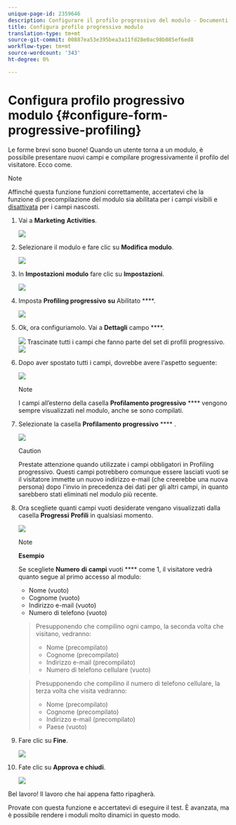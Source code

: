 ```yaml
---
unique-page-id: 2359646
description: Configurare il profilo progressivo del modulo - Documenti Marketo - Documentazione del prodotto
title: Configura profilo progressivo modulo
translation-type: tm+mt
source-git-commit: 00887ea53e395bea3a11fd28e0ac98b085ef6ed8
workflow-type: tm+mt
source-wordcount: '343'
ht-degree: 0%

---
```



# Configura profilo progressivo modulo {#configure-form-progressive-profiling}

Le forme brevi sono buone! Quando un utente torna a un modulo, è possibile presentare nuovi campi e compilare progressivamente il profilo del visitatore. Ecco come.

>[!NOTE]
>
>Affinché questa funzione funzioni correttamente, accertatevi che la funzione di precompilazione del modulo sia abilitata per i campi visibili e [disattivata](http://docs.marketo.com/display/DOCS/Disable+Pre-fill+for+a+Form+Field) per i campi nascosti.

1. Vai a **Marketing** **Activities**.

   ![](assets/ma-1.png)

1. Selezionare il modulo e fare clic su **Modifica** **modulo**.

   ![](assets/image2014-9-15-12-3a31-3a20.png)

1. In **Impostazioni** **modulo** fare clic su **Impostazioni**.

   ![](assets/image2014-9-15-12-3a31-3a29.png)

1. Imposta **Profiling progressivo** **su** Abilitato ****.

   ![](assets/image2014-9-15-12-3a31-3a47.png)

1. Ok, ora configuriamolo. Vai a **Dettagli** campo ****.

   ![](assets/image2014-9-15-12-3a31-3a55.png)
Trascinate tutti i campi che fanno parte del set di profili progressivo.
   ![](assets/image2014-9-15-12-3a32-3a3.png)

1. Dopo aver spostato tutti i campi, dovrebbe avere l&#39;aspetto seguente:

   ![](assets/image2014-9-15-12-3a32-3a12.png)

   >[!NOTE]
   >
   >I campi all’esterno della casella **Profilamento progressivo** **** vengono sempre visualizzati nel modulo, anche se sono compilati.

1. Selezionate la casella **Profilamento progressivo** **** .

   ![](assets/image2014-9-15-12-3a32-3a19.png)

   >[!CAUTION]
   >
   >Prestate attenzione quando utilizzate i campi obbligatori in Profiling progressivo. Questi campi potrebbero comunque essere lasciati vuoti se il visitatore immette un nuovo indirizzo e-mail (che creerebbe una nuova persona) dopo l&#39;invio in precedenza dei dati per gli altri campi, in quanto sarebbero stati eliminati nel modulo più recente.

1. Ora scegliete quanti campi vuoti desiderate vengano visualizzati dalla casella **Progressi** **Profili** in qualsiasi momento.

   ![](assets/image2014-9-15-12-3a32-3a26.png)

   >[!NOTE]
   >
   >**Esempio**
   >
   >
   >Se scegliete **Numero** **di** **campi** vuoti **** come 1, il visitatore vedrà quanto segue al primo accesso al modulo:
   >
   >    
   >    
   >    * Nome (vuoto)
   >    * Cognome (vuoto)
   >    * Indirizzo e-mail (vuoto)
   >    * Numero di telefono (vuoto)

   >    
   >    
   >Presupponendo che compilino ogni campo, la seconda volta che visitano, vedranno:
   >
   >    
   >    
   >    * Nome (precompilato)
   >    * Cognome (precompilato)
   >    * Indirizzo e-mail (precompilato)
   >    * Numero di telefono cellulare (vuoto)

   >    
   >    
   >Presupponendo che compilino il numero di telefono cellulare, la terza volta che visita vedranno:
   >
   >    
   >    
   >    * Nome (precompilato)
   >    * Cognome (precompilato)
   >    * Indirizzo e-mail (precompilato)
   >    * Paese (vuoto)


1. Fare clic su **Fine**.

   ![](assets/image2014-9-15-12-3a33-3a35.png)

1. Fate clic su **Approva e chiudi**.

   ![](assets/image2014-9-15-12-3a33-3a45.png)

Bel lavoro! Il lavoro che hai appena fatto ripagherà.

Provate con questa funzione e accertatevi di eseguire il test. È avanzata, ma è possibile rendere i moduli molto dinamici in questo modo.
